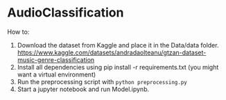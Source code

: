 # AudioClassification

How to:

1. Download the dataset from Kaggle and place it in the Data/data folder. https://www.kaggle.com/datasets/andradaolteanu/gtzan-dataset-music-genre-classification
2. Install all dependencies using pip install -r requirements.txt (you might want a virtual environment)
3. Run the preprocessing script with `python preprocessing.py`
4. Start a jupyter notebook and run Model.ipynb.
